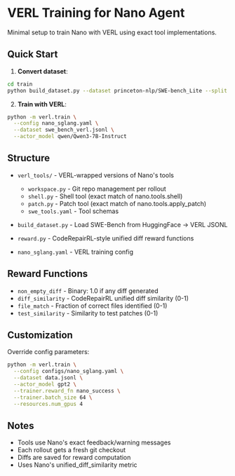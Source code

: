 # VERL Training for Nano Agent

Minimal setup to train Nano with VERL using exact tool implementations.

## Quick Start

1. **Convert dataset**:
```bash
cd train
python build_dataset.py --dataset princeton-nlp/SWE-bench_Lite --split test
```

2. **Train with VERL**:
```bash
python -m verl.train \
  --config nano_sglang.yaml \
  --dataset swe_bench_verl.jsonl \
  --actor_model qwen/Qwen3-7B-Instruct
```

## Structure

- `verl_tools/` - VERL-wrapped versions of Nano's tools
  - `workspace.py` - Git repo management per rollout
  - `shell.py` - Shell tool (exact match of nano.tools.shell)
  - `patch.py` - Patch tool (exact match of nano.tools.apply_patch)
  - `swe_tools.yaml` - Tool schemas

- `build_dataset.py` - Load SWE-Bench from HuggingFace → VERL JSONL
- `reward.py` - CodeRepairRL-style unified diff reward functions
- `nano_sglang.yaml` - VERL training config

## Reward Functions

- `non_empty_diff` - Binary: 1.0 if any diff generated
- `diff_similarity` - CodeRepairRL unified diff similarity (0-1)
- `file_match` - Fraction of correct files identified (0-1)
- `test_similarity` - Similarity to test patches (0-1)

## Customization

Override config parameters:
```bash
python -m verl.train \
  --config configs/nano_sglang.yaml \
  --dataset data.jsonl \
  --actor_model gpt2 \
  --trainer.reward_fn nano_success \
  --trainer.batch_size 64 \
  --resources.num_gpus 4
```

## Notes

- Tools use Nano's exact feedback/warning messages
- Each rollout gets a fresh git checkout
- Diffs are saved for reward computation
- Uses Nano's unified_diff_similarity metric